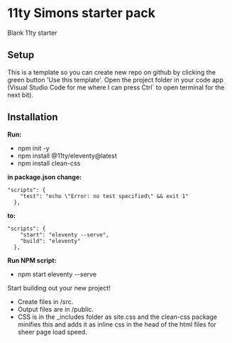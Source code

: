 # 11ty Simons starter pack
 Blank 11ty starter

## Setup
This is a template so you can create new repo on github by clicking the green button 'Use this template'.
Open the project folder in your code app (Visual Studio Code for me where I can press Ctrl` to open terminal for the next bit).

## Installation
**Run:** 

* npm init -y
* npm install @11ty/eleventy@latest
* npm install clean-css

**in package.json change:**

<pre><code>"scripts": {
    "test": "echo \"Error: no test specified\" && exit 1"
  },</code></pre>

**to:**

<pre><code>"scripts": {
    "start": "eleventy --serve",
    "build": "eleventy"
  },</code></pre>

**Run NPM script:** 

* npm start eleventy --serve

Start building out your new project!
* Create files in /src.
* Output files are in /public.
* CSS is in the _includes folder as site.css and the clean-css package minifies this and adds it as inline css in the head of the html files for sheer page load speed.

